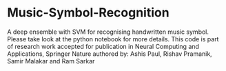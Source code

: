 # Music-Symbol-Recognition
A deep ensemble with SVM for recognising handwritten music symbol. Please take look at the python notebook for more details.
This code is part of research work accepted for publication in Neural Computing and Applications, Springer Nature authored by: Ashis Paul, Rishav Pramanik, Samir Malakar and Ram Sarkar

